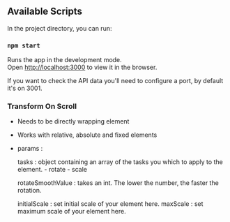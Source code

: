 ## Available Scripts

In the project directory, you can run:

### `npm start`

Runs the app in the development mode.<br>
Open [http://localhost:3000](http://localhost:3000) to view it in the browser.

If you want to check the API data you'll need to configure a port, by default it's on 3001.

### Transform On Scroll

  - Needs to be directly wrapping element
  
  - Works with relative, absolute and fixed elements
  
  - params :

      tasks : object containing an array of the tasks you which to apply to the element.
        - rotate
        - scale
      
      rotateSmoothValue : takes an int. The lower the number, the faster the rotation.
      
      initialScale : set initial scale of your element here.
      maxScale : set maximum scale of your element here.
